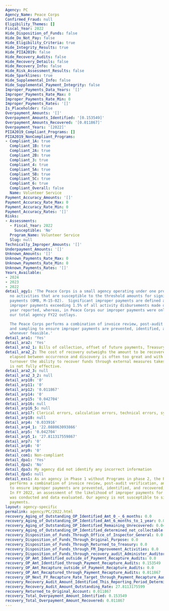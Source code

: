 ```yaml
---
Agency: PC
Agency_Name: Peace Corps
Confirmed_Fraud: null
Eligibility_Themes: []
Fiscal_Year: 2022
Hide_Disposition_of_Funds: false
Hide_Do_Not_Pay: false
Hide_Eligibility_Criteria: true
Hide_Integrity_Results: true
Hide_PIIA2019: false
Hide_Recovery_Audits: false
Hide_Recovery_Details: false
Hide_Recovery_Info: false
Hide_Risk_Assessment_Results: false
Hide_Sparklines: true
Hide_Supplemental_Info: false
Hide_Supplemental_Payment_Integrity: false
Improper_Payments_Data_Years: '[]'
Improper_Payments_Rate_Max: 0
Improper_Payments_Rate_Min: 0
Improper_Payments_Rates: '[]'
Is_Placeholder: false
Overpayment_Amounts: '[]'
Overpayment_Amounts_Identified: '[0.153549]'
Overpayment_Amounts_Recovered: '[0.011867]'
Overpayment_Years: '[2022]'
PIIA2019_Compliant_Programs: []
PIIA2019_NonCompliant_Programs:
- Compliant_1A: true
  Compliant_1B: true
  Compliant_2A: true
  Compliant_2B: true
  Compliant_3: true
  Compliant_4: true
  Compliant_5A: true
  Compliant_5B: true
  Compliant_5C: true
  Compliant_6: true
  Compliant_Overall: false
  Name: Volunteer Service
Payment_Accuracy_Amounts: '[]'
Payment_Accuracy_Rate_Max: 0
Payment_Accuracy_Rate_Min: 0
Payment_Accuracy_Rates: '[]'
Risks:
- Assessments:
  - Fiscal_Year: 2022
    Susceptible: 'No'
  Program_Name: Volunteer Service
  Slug: null
Technically_Improper_Amounts: '[]'
Underpayment_Amounts: '[]'
Unknown_Amounts: '[]'
Unknown_Payments_Rate_Max: 0
Unknown_Payments_Rate_Min: 0
Unknown_Payments_Rates: '[]'
Years_Available:
- 2024
- 2023
- 2022
detail_agy1: 'The Peace Corps is a small agency operating under one program, with
  no activities that are susceptible to the threshold amounts for significant improper
  payments (OMB, M-15-02).  Significant improper payments are defined as gross annual
  improper payments exceeding 1.5% of all activity disbursements made during the fiscal
  year reported, whereas, in Peace Corps our improper payments were only 0.04% of
  our total agency FY22 outlays.

  The Peace Corps performs a combination of invoice review, post-audit verification,
  and sampling to ensure improper payments are prevented, identified, and recovered
  whenever feasible.'
detail_ara1: 'Yes'
detail_ara2: 'Yes'
detail_ara2_1: Bills of collection, offset of future payments, Treasury CRS
detail_ara2_2: The cost of recovery outweighs the amount to be recovered. The time
  elapsed between occurrence and discovery is often too great and with high staff
  turnover the ability to recover funds through external measures takes longer and
  is not fully effective.
detail_ara2_3: null
detail_ara2_3_2: null
detail_arp10: '0'
detail_arp11: '0'
detail_arp12: '0.011867'
detail_arp14: '0'
detail_arp15: '0.042704'
detail_arp16: null
detail_arp16_5: null
detail_arp17: Clerical errors, calculation errors, technical errors, systems errors
detail_arp18: null
detail_arp4: '0.033916'
detail_arp4_1: '22.088063093866'
detail_arp5: '0.042704'
detail_arp5_1: '27.811317559867'
detail_arp7: '0'
detail_arp8: '0'
detail_arp9: '0'
detail_com1: Non-compliant
detail_dpa1: 'Yes'
detail_dpa2: 'No'
detail_dpa3: My agency did not identify any incorrect information
detail_dpa5: null
detail_exs1: As an agency in Phase 1 without Programs in phase 2, the Peace Corps
  performs a combination of invoice review, post-audit verification, and sampling
  to ensure improper payments are prevented, identified, and recovered, if feasible.
  In FY 2022, an assessment of the likelihood of improper payments for disbursements
  was conducted and data evaluated. Our agency is not susceptible to significant improper
  payments.
layout: agency-specific
permalink: agency/PC/2022.html
recovery_Aging_of_Outstanding_OP_Identified_Amt_0_-_6_months: 0.0
recovery_Aging_of_Outstanding_OP_Identified_Amt_6_months_to_1_year: 0.042704
recovery_Aging_of_Outstanding_OP_Identified_Remaining_Unrecovered: 0.042704
recovery_Aging_of_Outstanding_OP_Identified_determined_not_collectable: 0.033916
recovery_Disposition_of_Funds_Through_Office_of_Inspector_General: 0.0
recovery_Disposition_of_Funds_Through_Original_Purpose: 0.0
recovery_Disposition_of_Funds_Through_Returned_to_Treasury: 0.0
recovery_Disposition_of_Funds_through_FM_Improvement_Activities: 0.0
recovery_Disposition_of_Funds_through_recovery_audit_Administer_Auditor: 0.0
recovery_OP_Amt_Identified_outside_of_Payment_Recapture_Audits: 0.0
recovery_OP_Amt_Identified_through_Payment_Recapture_Audits: 0.153549
recovery_OP_Amt_Recapture_outside_of_Payment_Recapture_Audits: 0.0
recovery_OP_Amt_Recaptured_through_Payment_Recapture_Audits: 0.011867
recovery_OP_Next_FY_Recapture_Rate_Target_through_Payment_Recapture_Audit: 0.0
recovery_Recovery_Audit_Amount_Identified_This_Reporting_Period_Determined_Not_Collectable_Rate: 22.0880630939
recovery_Recovery_Audit_Amount_Outstanding_Rate: 27.8113175599
recovery_Returned_to_Original_Account: 0.011867
recovery_Total_Overpayment_Amount_Identified: 0.153549
recovery_Total_Overpayment_Amount_Recovered: 0.011867
---
```

